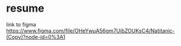 # resume
link to figma https://www.figma.com/file/OHeYwuA56gm7UibZOUKsC4/Natitanic-(Copy)?node-id=0%3A1
